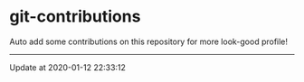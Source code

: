 # git-contributions

Auto add some contributions on this repository for more look-good profile!

---

Update at 2020-01-12 22:33:12
